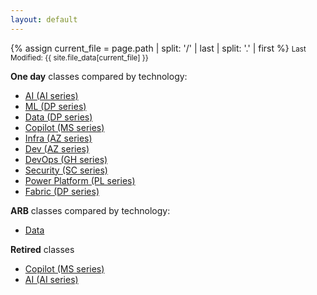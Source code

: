 ```yaml
---
layout: default
---
```

{% assign current_file = page.path | split: '/' | last | split: '.' | first %}
<small>Last Modified: {{ site.file_data[current_file] }}</small>


**One day** classes compared by technology:

- [AI (AI series)](./docs/ai-table.html)
- [ML (DP series)](./docs/ml-table.html)
- [Data (DP series)](./docs/dp-table.html)
- [Copilot (MS series)](./docs/copilot-table.html)
- [Infra (AZ series)](./docs/admin-table.html)
- [Dev (AZ series)](./docs/dev-table.html)
- [DevOps (GH series)](./docs/gh-table.html)
- [Security (SC series)](./docs/security-table.html)   
- [Power Platform (PL series)](./docs/security-table.html)  
- [Fabric (DP series)](./docs/fbr-table.html) 
     
**ARB** classes compared by technology:

- [Data](./docs/dp-table-arb.html)


**Retired** classes

- [Copilot (MS series)](./docs/copilot-table-r.html)
- [AI (AI series)](./docs/ai-table-r.html)



